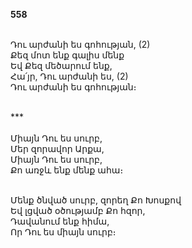 **558**

\
Դու արժանի ես գոհության, (2)\
Քեզ մոտ ենք գալիս մենք\
Եվ Քեզ մեծարում ենք,\
Հա՛յր, Դու արժանի ես, (2)\
Դու արժանի ես գոհության։

\
\*\*\*\
\
Միայն Դու ես սուրբ,\
Մեր զորավոր Արքա,\
Միայն Դու ես սուրբ,\
Քո առջև ենք մենք ահա։

\
Մենք ծնված սուրբ, զորեղ Քո Խոսքով\
Եվ լցված օծությամբ Քո հզոր,\
Դավանում ենք հիմա,\
Որ Դու ես միայն սուրբ։
